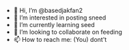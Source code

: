 - 👋 Hi, I’m @basedjakfan2
- 👀 I’m interested in posting sneed
- 🌱 I’m currently learning seed
- 💞️ I’m looking to collaborate on feeding
- 📫 How to reach me: (You) dont't
